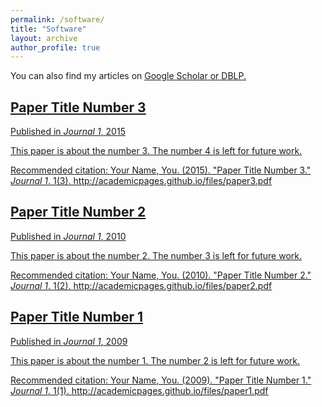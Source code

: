 ```yaml
---
permalink: /software/
title: "Software"
layout: archive
author_profile: true
---
```


You can also find my articles on <u><a href="{{author.googlescholar}}">Google Scholar</a> or <u><a href="{{author.dblp}}">DBLP</a>.</u>



## [Paper Title Number 3](https://skadio.github.io/publication/2015-10-01-paper-title-number-3)

Published in *Journal 1*, 2015



This paper is about the number 3. The number 4 is left for future work.



Recommended citation: Your Name, You. (2015). "Paper Title Number 3." *Journal 1*. 1(3). http://academicpages.github.io/files/paper3.pdf

## [Paper Title Number 2](https://skadio.github.io/publication/2010-10-01-paper-title-number-2)

Published in *Journal 1*, 2010



This paper is about the number 2. The number 3 is left for future work.



Recommended citation: Your Name, You. (2010). "Paper Title Number 2." *Journal 1*. 1(2). http://academicpages.github.io/files/paper2.pdf

## [Paper Title Number 1](https://skadio.github.io/publication/2009-10-01-paper-title-number-1)

Published in *Journal 1*, 2009



This paper is about the number 1. The number 2 is left for future work.



Recommended citation: Your Name, You. (2009). "Paper Title Number 1." *Journal 1*. 1(1). http://academicpages.github.io/files/paper1.pdf